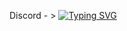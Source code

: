 Discord - > [![Typing SVG](https://readme-typing-svg.herokuapp.com?font=Satanick+Regular&pause=1000&color=FFFFFF&width=435&lines=%E3%85%A4%E1%B4%8F%CA%99s%E1%B4%87%CA%80%E1%B4%A0%E1%B4%80%C9%B4%E1%B4%9B.%E1%B4%87%E1%B4%A2)](https://git.io/typing-svg)
